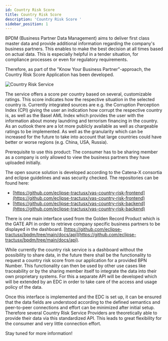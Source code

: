 ```yaml
---	
id: Country Risk Score 	
title: Country Risk Score 	
description: 'Country Risk Score '	
sidebar_position: 1	
---	
```


BPDM (Business Partner Data Management) aims to deliver first class master data and provide additional information regarding the company's business partners. This enables to make the best decision at all times based on actual data. This is especially helpful in a tender situation, for compliance processes or even for regulatory requirements.	

Therefore, as part of the "Know Your Business Partner"-approach, the Country Risk Score Application has been developed.	

![Country Risk Service](@site/static/img/country-risk-dashboard-min.png)	

The service offers a score per country based on several, customizable ratings. This score indicates how the respective situation in the selected country is. Currently integrated sources are e.g. the Corruption Perception Index (CPI) giving the user an indication how corrupt the respective country is, as well as the Basel AML Index which provides the user with the information about money laundring and terrorism financing in the country. As an outlook there are a lot more publicly available as well as chargeable ratings to be implemented. As well as the granularity which can be increased for the future to take into account that large countries could have better or worse regions (e.g. China, USA, Russia).	

Prerequisite to use this product: The consumer has to be sharing member as a company is only allowed to view the business partners they have uploaded initially.	

The open source solution is developed according to the Catena-X consortia and eclipse guidelines and was security checked. The repositories can be found here:	

- [https://github.com/eclipse-tractusx/vas-country-risk-frontend](https://github.com/eclipse-tractusx/vas-country-risk-frontend)	
- [https://github.com/eclipse-tractusx/vas-country-risk-backend](https://github.com/eclipse-tractusx/vas-country-risk-backend)	

There is one main interface used from the Golden Record Product which is the GATE API in order to retrieve company specific business partners to be displayed in the dashboard. [https://github.com/eclipse-tractusx/bpdm/tree/main/docs/api](https://github.com/eclipse-tractusx/bpdm/tree/main/docs/api).	

While currently the country risk service is a dashboard without the possibility to share data, in the future there shall be the functionality to request a country risk score from our application for a provided BPN Number. This functionality can then be used by other use cases like traceability or by the sharing member itself to integrate the data into their own proprietary systems. For this a separate API will be developed which will be extended by an EDC in order to take care of the access and usage policy of the data.	

Once this interface is implemented and the EDC is set up, it can be ensured that the data fields are understood according to the defined semantics and peer-to-peer connections and effort can be minimized after initial setup. Therefore several Country Risk Service Providers are theoretically able to provide their data via this standardized API. This leads to great flexibility for the consumer and very little connection effort.	

Stay tuned for more information!